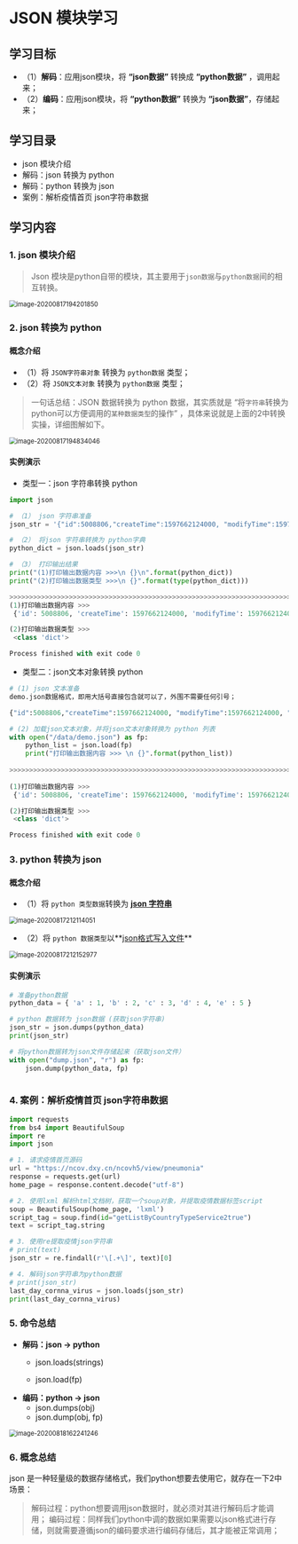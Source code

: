# JSON 模块学习

## 学习目标

- （1）**解码**：应用json模块，将 **“json数据”** 转换成 **“python数据”** ，调用起来；
- （2）**编码**：应用json模块，将 **“python数据”** 转换为 **“json数据”**，存储起来；



## 学习目录

- json 模块介绍
- 解码：json 转换为 python
- 解码：python 转换为 json
- 案例：解析疫情首页 json字符串数据



## 学习内容

### 1. json 模块介绍

> Json 模块是python自带的模块，其主要用于`json数据`与`python数据`间的相互转换。

<img src=".\images\image-20200817194201850.png" alt="image-20200817194201850" style="zoom:80%;" />

### 2. json 转换为 python

#### 概念介绍

- （1）将 `JSON字符串对象` 转换为 `python数据` 类型；
- （2）将 `JSON文本对象` 转换为 `python数据` 类型；

> 一句话总结：JSON 数据转换为 python 数据，其实质就是 “将`字符串`转换为python可以方便调用的`某种数据类型`的操作” ，具体来说就是上面的2中转换实操，详细图解如下。

<img src=".\images\image-20200817194834046.png" alt="image-20200817194834046" style="zoom:80%;" />

#### 实例演示

- 类型一：json 字符串转换 python

```python
import json

# （1） json 字符串准备
json_str = '{"id":5008806,"createTime":1597662124000, "modifyTime":1597662124000, "tags":"0","countryType":2,"continents":"北美洲","provinceId":"8","provinceName":"美国"}'

# （2） 将json 字符串转换为 python字典
python_dict = json.loads(json_str)

# （3） 打印输出结果
print("(1)打印输出数据内容 >>>\n {}\n".format(python_dict))
print("(2)打印输出数据类型 >>>\n {}".format(type(python_dict)))

>>>>>>>>>>>>>>>>>>>>>>>>>>>>>>>>>>>>>>>>>>>>>>>>>>>>>>>>>>>>>>>>>>>>>>>>>>>>>>>>>>>>>>>>
(1)打印输出数据内容 >>>
 {'id': 5008806, 'createTime': 1597662124000, 'modifyTime': 1597662124000, 'tags': '0', 'countryType': 2, 'continents': '北美洲', 'provinceId': '8', 'provinceName': '美国'}

(2)打印输出数据类型 >>>
 <class 'dict'>

Process finished with exit code 0

```



- 类型二：json文本对象转换 python 

```python
# (1) json 文本准备
demo.json数据格式，即用大括号直接包含就可以了，外围不需要任何引号；

{"id":5008806,"createTime":1597662124000, "modifyTime":1597662124000, "tags":"0","countryType":2,"continents":"北美洲","provinceId":"8","provinceName":"美国"}

# (2) 加载json文本对象，并将json文本对象转换为 python 列表
with open("/data/demo.json") as fp:
    python_list = json.load(fp)
    print("打印输出数据内容 >>> \n {}".format(python_list))
    
>>>>>>>>>>>>>>>>>>>>>>>>>>>>>>>>>>>>>>>>>>>>>>>>>>>>>>>>>>>>>>>>>>>>>>>>>>>>>>>>>>>>>
    
(1)打印输出数据内容 >>>
 {'id': 5008806, 'createTime': 1597662124000, 'modifyTime': 1597662124000, 'tags': '0', 'countryType': 2, 'continents': '北美洲', 'provinceId': '8', 'provinceName': '美国'}

(2)打印输出数据类型 >>>
 <class 'dict'>

Process finished with exit code 0
```



### 3. python 转换为 json

#### 概念介绍

- （1）将 `python 类型数据`转换为 **<u>json 字符串</u>**

<img src=".\images\image-20200817212114051.png" alt="image-20200817212114051" style="zoom:80%;" />

- （2）将 `python 数据类型`以**<u>json格式写入文件</u>**

<img src=".\images\image-20200817212152977.png" alt="image-20200817212152977" style="zoom:80%;" />

#### 实例演示

```python
# 准备python数据
python_data = { 'a' : 1, 'b' : 2, 'c' : 3, 'd' : 4, 'e' : 5 } 

# python 数据转为 json数据 (获取json字符串)
json_str = json.dumps(python_data)
print(json_str)

# 将python数据转为json文件存储起来（获取json文件）
with open("dump.json", "r") as fp:
    json.dump(python_data, fp) 



```

### 4. 案例：解析疫情首页 json字符串数据

```python
import requests
from bs4 import BeautifulSoup
import re
import json

# 1. 请求疫情首页源码
url = "https://ncov.dxy.cn/ncovh5/view/pneumonia"
response = requests.get(url)
home_page = response.content.decode("utf-8")

# 2. 使用lxml 解析html文档树，获取一个soup对象，并提取疫情数据标签script
soup = BeautifulSoup(home_page, 'lxml')
script_tag = soup.find(id="getListByCountryTypeService2true")
text = script_tag.string

# 3. 使用re提取疫情json字符串
# print(text)
json_str = re.findall(r'\[.+\]', text)[0]

# 4. 解码json字符串为python数据
# print(json_str)
last_day_cornna_virus = json.loads(json_str)
print(last_day_cornna_virus)
```



### 5. 命令总结

- **解码：json -> python**
  - json.loads(strings)

  - json.load(fp)
- **编码：python -> json**
  - json.dumps(obj)
  - json.dump(obj, fp)

<img src="images\image-20200818162241246.png" alt="image-20200818162241246" style="zoom:80%;" />

### 6. 概念总结

json 是一种轻量级的数据存储格式，我们python想要去使用它，就存在一下2中场景：

> 解码过程：python想要调用json数据时，就必须对其进行解码后才能调用；
> 编码过程：同样我们python中调的数据如果需要以json格式进行存储，则就需要遵循json的编码要求进行编码存储后，其才能被正常调用；

